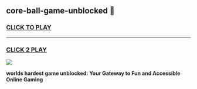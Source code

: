 
## core-ball-game-unblocked 👋
<h3>
<a href="https://premium.freeplayer.one?title=core-ball-game-unblocked&ref=14F">CLICK TO PLAY</a></h3>
<hr>

<h3>
<a href="https://premium.freeplayer.one?title=core-ball-game-unblocked&ref=14F">CLICK 2 PLAY</a>
  
</h3>

<a href="https://premium.freeplayer.one?title=core-ball-game-unblocked&ref=12F/"><img src="https://clearcache.store/games.png"></a>


**worlds hardest game unblocked: Your Gateway to Fun and Accessible Online Gaming**
